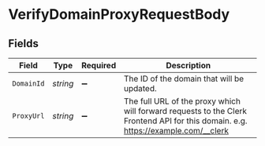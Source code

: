 # VerifyDomainProxyRequestBody


## Fields

| Field                                                                                                                             | Type                                                                                                                              | Required                                                                                                                          | Description                                                                                                                       |
| --------------------------------------------------------------------------------------------------------------------------------- | --------------------------------------------------------------------------------------------------------------------------------- | --------------------------------------------------------------------------------------------------------------------------------- | --------------------------------------------------------------------------------------------------------------------------------- |
| `DomainId`                                                                                                                        | *string*                                                                                                                          | :heavy_minus_sign:                                                                                                                | The ID of the domain that will be updated.                                                                                        |
| `ProxyUrl`                                                                                                                        | *string*                                                                                                                          | :heavy_minus_sign:                                                                                                                | The full URL of the proxy which will forward requests to the Clerk Frontend API for this domain. e.g. https://example.com/__clerk |